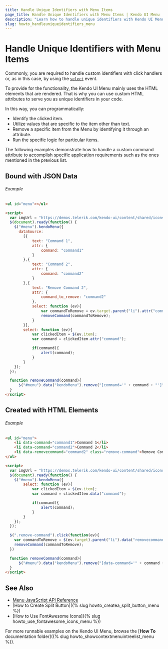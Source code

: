 ```yaml
---
title: Handle Unique Identifiers with Menu Items
page_title: Handle Unique Identifiers with Menu Items | Kendo UI Menu
description: "Learn how to handle unique identifiers with Kendo UI Menu items."
slug: howto_handleuniqueidentifiers_menu
---
```


# Handle Unique Identifiers with Menu Items

Commonly, you are required to handle custom identifiers with click handlers or, as in this case, by using the [`select`](/api/javascript/ui/menu/events/select) event.

To provide for the functionality, the Kendo UI Menu mainly uses the HTML elements that are rendered. That is why you can use custom HTML attributes to serve you as unique identifiers in your code.  

In this way, you can programmatically:

* Identify the clicked item.
* Utilize values that are specific to the item other than text.
* Remove a specific item from the Menu by identifying it through an attribute.
* Run the specific logic for particular items.

The following examples demonstrate how to handle a custom command attribute to accomplish specific application requirements such as the ones mentioned in the previous list.

## Bound with JSON Data

###### Example

```html
<ul id="menu"></ul>

<script>
  var imgUrl = "https://demos.telerik.com/kendo-ui/content/shared/icons/sports/swimming.png";
  $(document).ready(function() {
    $("#menu").kendoMenu({
      dataSource:
        [{
            text: "Command 1",
            attr: {
                command: "command1"
            }
        },{
            text: "Command 2",
            attr: {
                command: "command2"
            }
        },{
            text: "Remove Command 2",
            attr: {
                command_to_remove: "command2"
            },
            select: function (ev){
                var commandToRemove = ev.target.parent("li").attr("command_to_remove");
                removeCommand(commandToRemove);
            }
        }],
        select: function (ev){
            var clickedItem = $(ev.item);
            var command = clickedItem.attr("command");

            if(command){
                alert(command);
            }
        }
    });
  });

  function removeCommand(command){
      $("#menu").data("kendoMenu").remove("[command='" + command + "']");
  }
</script>
```

## Created with HTML Elements

###### Example

```html
<ul id="menu">
    <li data-command="command1">Command 1</li>
    <li data-command="command2">Command 2</li>
    <li data-removecommand="command2" class="remove-command">Remove Command 2</li>
</ul>

<script>
  var imgUrl = "https://demos.telerik.com/kendo-ui/content/shared/icons/sports/swimming.png";
  $(document).ready(function() {
    $("#menu").kendoMenu({
        select: function (ev){
            var clickedItem = $(ev.item);
            var command = clickedItem.data("command");

            if(command){
                alert(command);
            }
        }
    });
  });

  $(".remove-command").click(function(ev){
    var commandToRemove = $(ev.target).parent("li").data("removecommand");
    removeCommand(commandToRemove);
  })

  function removeCommand(command){
      $("#menu").data("kendoMenu").remove("[data-command='" + command + "']");
  }
</script>
```

## See Also

* [Menu JavaScript API Reference](/api/javascript/ui/menu)
* [How to Create Split Button]({% slug howto_createa_split_button_menu %})
* [How to Use FontAwesome Icons]({% slug howto_use_fontawesome_icons_menu %})

For more runnable examples on the Kendo UI Menu, browse the [**How To** documentation folder]({% slug howto_showcontextmenuintreelist_menu %}).
